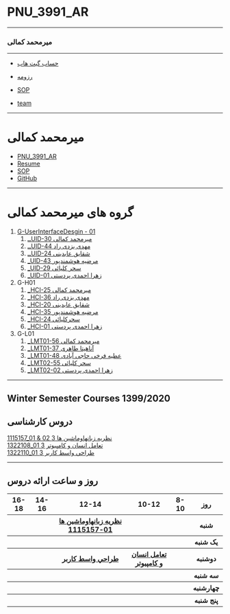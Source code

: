 # PNU_3991_AR
---------
### میرمحمد کمالی
 
---
- [حساب گیت هاب](https://github.com/mir-mohammad/)

- [رزومه](https://mir-mohammad.github.io/)

- [SOP](https://mir-mohammad.github.io/SOP/)

- [team](https://uupload.ir/files/fptw_5555.jpg)

------------------
# میرمحمد کمالی
- [PNU_3991_AR](https://github.com/mir-mohammad/PNU_3991_AR)
- [Resume](https://mir-mohammad.github.io/) 
- [SOP](https://mir-mohammad.github.io/SOP/)
- [GitHub](https://github.com/mir-mohammad)
-----------------

# گروه های میرمحمد کمالی
1. [G-UserInterfaceDesgin - 01](https://github.com/AliRazavi-edu/PNU_3991/tree/master/_BSc/UserInterfaceDesgin)
    1. [ــUID-30 میرمحمد کمالی](https://github.com/AliRazavi-edu/PNU_3991/tree/master/_BSc/UserInterfaceDesgin/30_%D9%85%D9%8A%D8%B1%D9%85%D8%AD%D9%85%D8%AF%20%D9%83%D9%85%D8%A7%D9%84%D9%8A)    
    1. [ــUID-44 مهدی یزدی راد](https://github.com/AliRazavi-edu/PNU_3991/tree/master/_BSc/UserInterfaceDesgin/44_%D9%85%D9%87%D8%AF%D9%8A%20%D9%8A%D8%B2%D8%AF%D9%8A%20%D8%B1%D8%A7%D8%AF)    
    1. [ــUID-24 شقایق عابدینی](https://github.com/AliRazavi-edu/PNU_3991/tree/master/_BSc/UserInterfaceDesgin/24_%D8%B4%D9%82%D8%A7%D9%8A%D9%82%20%D8%B9%D8%A7%D8%A8%D8%AF%D9%8A%D9%86%D9%8A)    
    1. [_UID-43 مرضیه هوشمندپور](https://github.com/AliRazavi-edu/PNU_3991/tree/master/_BSc/UserInterfaceDesgin/43_%D9%85%D8%B1%D8%B6%D9%8A%D9%87%20%D9%87%D9%88%D8%B4%D9%85%D9%86%D8%AF%D9%BE%D9%88%D8%B1)    
    1. [_UID-29 سحر کلیائی](https://github.com/AliRazavi-edu/PNU_3991/tree/master/_BSc/UserInterfaceDesgin/29_%D8%B3%D8%AD%D8%B1%20%D9%83%D9%84%D9%8A%D8%A7%D9%8A%D9%8A)    
    1. [_UID-01 زهرا احمدی پردستی](https://github.com/AliRazavi-edu/PNU_3991/tree/master/_BSc/UserInterfaceDesgin/01_%D8%B2%D9%87%D8%B1%D8%A7%20%D8%A7%D8%AD%D9%85%D8%AF%D9%8A%20%D9%BE%D8%B1%D8%AF%D8%B3%D8%AA%D9%8A)    
1. G-H01
    1. [_HCI-25 میرمحمد کمالی](https://github.com/AliRazavi-edu/PNU_3991/tree/master/_BSc/HumanComputerInteraction/25_%D9%85%D9%8A%D8%B1%D9%85%D8%AD%D9%85%D8%AF%20%D9%83%D9%85%D8%A7%D9%84%D9%8A)
    1. [_HCI-36 مهدی یزدی راد](https://github.com/AliRazavi-edu/PNU_3991/tree/master/_BSc/HumanComputerInteraction/36_%D9%85%D9%87%D8%AF%D9%8A%20%D9%8A%D8%B2%D8%AF%D9%8A%20%D8%B1%D8%A7%D8%AF)
    1. [_HCI-20 شقایق عابدینی](https://github.com/AliRazavi-edu/PNU_3991/tree/master/_BSc/HumanComputerInteraction/20_%D8%B4%D9%82%D8%A7%D9%8A%D9%82%20%D8%B9%D8%A7%D8%A8%D8%AF%D9%8A%D9%86%D9%8A)    
    1. [_HCI-35 مرضیه هوشمندپور](https://github.com/AliRazavi-edu/PNU_3991/tree/master/_BSc/HumanComputerInteraction/35_%D9%85%D8%B1%D8%B6%D9%8A%D9%87%20%D9%87%D9%88%D8%B4%D9%85%D9%86%D8%AF%D9%BE%D9%88%D8%B1)
    1. [_HCI-24 سحرکلیائی](https://github.com/AliRazavi-edu/PNU_3991/tree/master/_BSc/HumanComputerInteraction/24_%D8%B3%D8%AD%D8%B1%20%D9%83%D9%84%D9%8A%D8%A7%D9%8A%D9%8A)  
    1. [_HCI-01 زهرا احمدی پردستی](https://github.com/AliRazavi-edu/PNU_3991/tree/master/_BSc/HumanComputerInteraction/01_%D8%B2%D9%87%D8%B1%D8%A7%20%D8%A7%D8%AD%D9%85%D8%AF%D9%8A%20%D9%BE%D8%B1%D8%AF%D8%B3%D8%AA%D9%8A)  
1. G-L01
    1. [_LMT01-56 میرمحمد کمالی](https://github.com/AliRazavi-edu/PNU_3991/tree/master/_BSc/Theory-of-Languages-and-Machines/_1115157_01/56_%D9%85%D9%8A%D8%B1%D9%85%D8%AD%D9%85%D8%AF%20%D9%83%D9%85%D8%A7%D9%84%D9%8A)    
    1. [_LMT01-37 آناهیتا طاهری](https://github.com/AliRazavi-edu/PNU_3991/tree/master/_BSc/Theory-of-Languages-and-Machines/_1115157_01/37_%D8%A7%D9%86%D8%A7%D9%87%D9%8A%D8%AA%D8%A7%20%D8%B7%D8%A7%D9%87%D8%B1%D9%8A)    
    1. [_LMT01-48 عطیه فرخی حاجی آبادی](https://github.com/AliRazavi-edu/PNU_3991/tree/master/_BSc/Theory-of-Languages-and-Machines/_1115157_01/48_%D8%B9%D8%B7%D9%8A%D9%87%20%D9%81%D8%B1%D8%AE%D9%8A%20%D8%AD%D8%A7%D8%AC%D9%8A%20%D8%A7%D8%A8%D8%A7%D8%AF)    
    1. [_LMT02-55 سحر کلیائی](https://github.com/AliRazavi-edu/PNU_3991/tree/master/_BSc/Theory-of-Languages-and-Machines/_1115157_01/55_%D8%B3%D8%AD%D8%B1%20%D9%83%D9%84%D9%8A%D8%A7%D9%8A%D9%8A)    
    1. [_LMT02-02 زهرا احمدی پردستی](https://github.com/AliRazavi-edu/PNU_3991/tree/master/_BSc/Theory-of-Languages-and-Machines/_1115157_01/02_%D8%B2%D9%87%D8%B1%D8%A7%20%D8%A7%D8%AD%D9%85%D8%AF%D9%8A%20%D9%BE%D8%B1%D8%AF%D8%B3%D8%AA%D9%8A)    


------------------
## Winter Semester Courses 1399/2020

## دروس کارشناسی

[1115157_01 & 02 نظريه زبانهاوماشين ها 3](https://github.com/mir-mohammad/PNU_3991_AR1/tree/main/Theory-of-Languages-and-Machines)
<br>
[1322108_01 تعامل انسان و كامپيوتر 3](https://github.com/mir-mohammad/PNU_3991_AR1/tree/main/HumanComputerInteraction)
<br>
[1322110_01 طراحي واسط كاربر 3](https://github.com/mir-mohammad/PNU_3991_AR1/tree/main/UserInterfaceDesgin)

--------------
## روز و ساعت ارائه دروس

<table style="width:100%">
  <tr>
    <th >16-18</th>
    <th >14-16</th>
    <th >12-14</th>
    <th>10-12</th>
    <th>8-10</th>
    <th>روز</th>
  </tr>
  <tr>
    <th ></th>
    <th ></th>
    <th ><a href="https://github.com/AliRazavi-edu/PNU_3991/tree/master/_BSc/Theory-of-Languages-and-Machines" >نظريه زبانهاوماشين ها 01-1115157</a></th>
    <th></th>
    <th></th>
    <th>شنبه</th>
  </tr>
   <tr>
    <th ></th>
    <th ></th>
    <th ></th>
    <th></th>
    <th ></th>
    <th>یک شنبه</th>
  </tr>
   <tr>
     <th ></th>
     <th ></th>
     <th><a  href="https://github.com/AliRazavi-edu/PNU_3991/tree/master/_BSc/UserInterfaceDesgin">طراحي واسط كاربر</a></th>
    <th><a href="https://github.com/AliRazavi-edu/PNU_3991/tree/master/_BSc/HumanComputerInteraction">تعامل انسان و كامپيوتر</a></th>
    <th></th>   
    <th>دوشنبه</th>
  </tr>
   <tr>
    <th ></th>
    <th ></th>
    <th></th>
    <th></th>
    <th ></th>
    <th>سه شنبه</th>
  </tr>
   <tr>
    <th ></th>
    <th ></th>
    <th></th>
    <th></th>
     <th ></th>
    <th>چهارشنبه</th>
  </tr>
   <tr>
   <th ></th>
    <th ></th>
     <th ></th>
     <th ></th>
     <th><a></a></th>
    <th>پنج شنبه</th>
  </tr>
</table>

